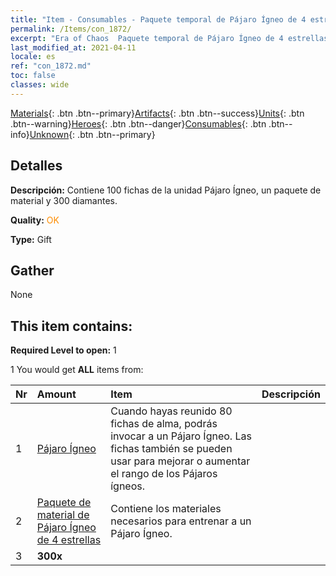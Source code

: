 ```yaml
---
title: "Item - Consumables - Paquete temporal de Pájaro Ígneo de 4 estrellas"
permalink: /Items/con_1872/
excerpt: "Era of Chaos  Paquete temporal de Pájaro Ígneo de 4 estrellas"
last_modified_at: 2021-04-11
locale: es
ref: "con_1872.md"
toc: false
classes: wide
---
```

 [Materials](/es/Items/){: .btn .btn--primary}[Artifacts](/es/Items/Artifacts/){: .btn .btn--success}[Units](/es/Items/Units/){: .btn .btn--warning}[Heroes](/es/Items/Heroes/){: .btn .btn--danger}[Consumables](/es/Items/Consumables/){: .btn .btn--info}[Unknown](/es/Items/Unknown/){: .btn .btn--primary}

## Detalles
 **Descripción:** Contiene 100 fichas de la unidad Pájaro Ígneo, un paquete de material y 300 diamantes.

 **Quality:** <span style="color: #FF8C00">OK</span>

 **Type:** Gift

## Gather

  None

## This item contains:

 **Required Level to open:** 1

 1 You would get **ALL** items  from:

  | Nr | Amount |     Item    | Descripción |
  |:---|:-------|:------------|:-----------:|
  | 1 | [Pájaro Ígneo](/es/Items/unt_268/) | Cuando hayas reunido 80 fichas de alma, podrás invocar a un Pájaro Ígneo. Las fichas también se pueden usar para mejorar o aumentar el rango de los Pájaros ígneos. | 
  | 2 | [Paquete de material de Pájaro Ígneo de 4 estrellas](/es/Items/con_1876/) | Contiene los materiales necesarios para entrenar a un Pájaro Ígneo. | 
  | 3 |  **300x** | <i class="fas fa-gem"/> |  | 
